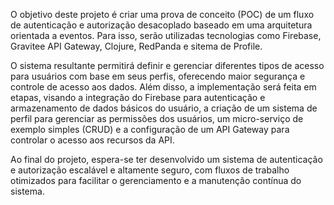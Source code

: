 O objetivo deste projeto é criar uma prova de conceito (POC) de um fluxo de autenticação e autorização desacoplado baseado em uma arquitetura orientada a eventos. Para isso, serão utilizadas tecnologias como Firebase, Gravitee API Gateway, Clojure, RedPanda e sitema de Profile.

O sistema resultante permitirá definir e gerenciar diferentes tipos de acesso para usuários com base em seus perfis, oferecendo maior segurança e controle de acesso aos dados. Além disso, a implementação será feita em etapas, visando a integração do Firebase para autenticação e armazenamento de dados básicos do usuário, a criação de um sistema de perfil para gerenciar as permissões dos usuários, um micro-serviço de exemplo simples (CRUD) e a configuração de um API Gateway para controlar o acesso aos recursos da API.

Ao final do projeto, espera-se ter desenvolvido um sistema de autenticação e autorização escalável e altamente seguro, com fluxos de trabalho otimizados para facilitar o gerenciamento e a manutenção contínua do sistema.
